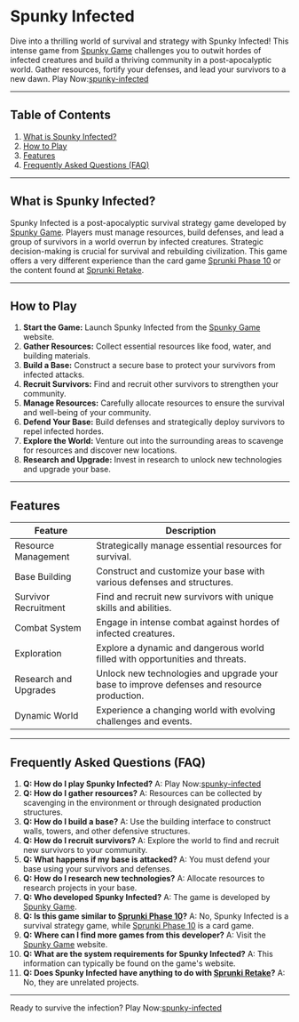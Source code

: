 # Spunky Infected

Dive into a thrilling world of survival and strategy with Spunky Infected! This intense game from [Spunky Game](https://spunky.games) challenges you to outwit hordes of infected creatures and build a thriving community in a post-apocalyptic world.  Gather resources, fortify your defenses, and lead your survivors to a new dawn. Play Now:[spunky-infected](https://spunky.games/spunky-infected)

---

## Table of Contents

1. [What is Spunky Infected?](#what-is-spunky-infected)
2. [How to Play](#how-to-play)
3. [Features](#features)
4. [Frequently Asked Questions (FAQ)](#faq)

---

## What is Spunky Infected? <a name="what-is-spunky-infected"></a>

Spunky Infected is a post-apocalyptic survival strategy game developed by [Spunky Game](https://spunky.games).  Players must manage resources, build defenses, and lead a group of survivors in a world overrun by infected creatures.  Strategic decision-making is crucial for survival and rebuilding civilization. This game offers a very different experience than the card game [Sprunki Phase 10](https://spunky.games/sprunki-phase-10) or the content found at [Sprunki Retake](https://sprunkiretake.org/).

---

## How to Play <a name="how-to-play"></a>

1. **Start the Game:** Launch Spunky Infected from the [Spunky Game](https://spunky.games) website.
2. **Gather Resources:** Collect essential resources like food, water, and building materials.
3. **Build a Base:** Construct a secure base to protect your survivors from infected attacks.
4. **Recruit Survivors:** Find and recruit other survivors to strengthen your community.
5. **Manage Resources:** Carefully allocate resources to ensure the survival and well-being of your community.
6. **Defend Your Base:** Build defenses and strategically deploy survivors to repel infected hordes.
7. **Explore the World:** Venture out into the surrounding areas to scavenge for resources and discover new locations.
8. **Research and Upgrade:** Invest in research to unlock new technologies and upgrade your base.


---

## Features <a name="features"></a>

| Feature | Description |
|---|---|
| Resource Management |  Strategically manage essential resources for survival. |
| Base Building | Construct and customize your base with various defenses and structures. |
| Survivor Recruitment |  Find and recruit new survivors with unique skills and abilities. |
| Combat System |  Engage in intense combat against hordes of infected creatures. |
| Exploration |  Explore a dynamic and dangerous world filled with opportunities and threats. |
| Research and Upgrades |  Unlock new technologies and upgrade your base to improve defenses and resource production. |
| Dynamic World | Experience a changing world with evolving challenges and events. |


---

## Frequently Asked Questions (FAQ) <a name="faq"></a>

1. **Q: How do I play Spunky Infected?** A: Play Now:[spunky-infected](https://spunky.games/spunky-infected)
2. **Q: How do I gather resources?** A: Resources can be collected by scavenging in the environment or through designated production structures.
3. **Q: How do I build a base?** A: Use the building interface to construct walls, towers, and other defensive structures.
4. **Q: How do I recruit survivors?** A: Explore the world to find and recruit new survivors to your community.
5. **Q: What happens if my base is attacked?** A: You must defend your base using your survivors and defenses.
6. **Q: How do I research new technologies?** A: Allocate resources to research projects in your base.
7. **Q: Who developed Spunky Infected?** A: The game is developed by [Spunky Game](https://spunky.games).
8. **Q: Is this game similar to [Sprunki Phase 10](https://spunky.games/sprunki-phase-10)?**  A: No, Spunky Infected is a survival strategy game, while [Sprunki Phase 10](https://spunky.games/sprunki-phase-10) is a card game.
9. **Q: Where can I find more games from this developer?** A: Visit the [Spunky Game](https://spunky.games) website.
10. **Q:  What are the system requirements for Spunky Infected?** A:  This information can typically be found on the game's website.
11. **Q:  Does Spunky Infected have anything to do with [Sprunki Retake](https://sprunkiretake.org/)?**  A: No, they are unrelated projects.

---


Ready to survive the infection? Play Now:[spunky-infected](https://spunky.games/spunky-infected)
